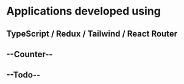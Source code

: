 # Applications developed using 
## TypeScript / Redux / Tailwind / React Router 
## --Counter-- 
## --Todo--
